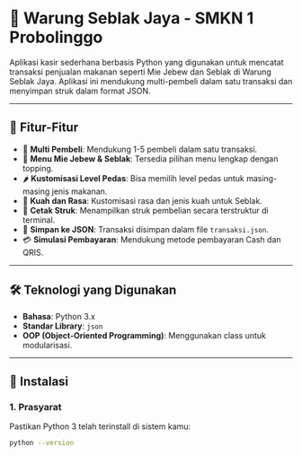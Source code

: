 # 🍜 Warung Seblak Jaya - SMKN 1 Probolinggo

Aplikasi kasir sederhana berbasis Python yang digunakan untuk mencatat transaksi penjualan makanan seperti Mie Jebew dan Seblak di Warung Seblak Jaya. Aplikasi ini mendukung multi-pembeli dalam satu transaksi dan menyimpan struk dalam format JSON.

---

## 📌 Fitur-Fitur

- 👥 **Multi Pembeli**: Mendukung 1-5 pembeli dalam satu transaksi.
- 🍜 **Menu Mie Jebew & Seblak**: Tersedia pilihan menu lengkap dengan topping.
- 🌶️ **Kustomisasi Level Pedas**: Bisa memilih level pedas untuk masing-masing jenis makanan.
- 🧂 **Kuah dan Rasa**: Kustomisasi rasa dan jenis kuah untuk Seblak.
- 🧾 **Cetak Struk**: Menampilkan struk pembelian secara terstruktur di terminal.
- 💾 **Simpan ke JSON**: Transaksi disimpan dalam file `transaksi.json`.
- 💳 **Simulasi Pembayaran**: Mendukung metode pembayaran Cash dan QRIS.

---

## 🛠️ Teknologi yang Digunakan

- **Bahasa**: Python 3.x
- **Standar Library**: `json`
- **OOP (Object-Oriented Programming)**: Menggunakan class untuk modularisasi.

---

## 🧪 Instalasi

### 1. Prasyarat
Pastikan Python 3 telah terinstall di sistem kamu:

```bash
python --version
